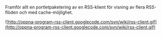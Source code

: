 Framför allt en portletpaketering av en RSS-klient för visning av flera RSS-flöden och med cache-möjlighet.

![http://oppna-program-rss-client.googlecode.com/svn/wiki/rss-client.gif](http://oppna-program-rss-client.googlecode.com/svn/wiki/rss-client.gif)